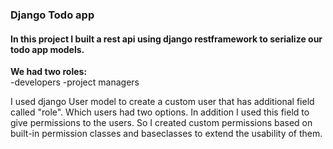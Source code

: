 ### Django Todo app

#### In this project I built a rest api using django restframework to serialize our todo app models.


**We had two roles:** <br />
    -developers
    -project managers

I used django User model to create a custom user that has additional field called "role". Which users had two options. In addition I used this field to give permissions to the users. So I created custom permissions based on built-in permission classes and baseclasses to extend the usability of them.
  